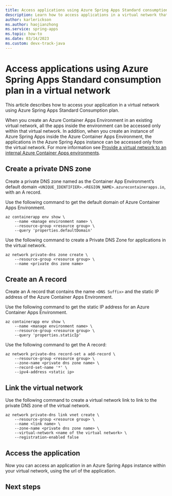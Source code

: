 ```yaml
---
title: Access applications using Azure Spring Apps Standard consumption plan in a virtual network
description: Learn how to access applications in a virtual network that are using the Azure Spring Apps Standard consumption plan.
author: karlerickson
ms.author: haojianzhong
ms.service: spring-apps
ms.topic: how-to
ms.date: 03/14/2023
ms.custom: devx-track-java
---
```


# Access applications using Azure Spring Apps Standard consumption plan in a virtual network

This article describes how to access your application in a virtual network using Azure Spring Apps Standard Consumption plan.

When you create an Azure Container Apps Environment in an existing virtual network, all the apps inside the environment can be accessed only within that virtual network. In addition, when you create an instance of Azure Spring Apps inside the Azure Container Apps Environment, the applications in the Azure Spring Apps instance can be accessed only from the virtual network. For more information see [Provide a virtual network to an internal Azure Container Apps environments](/azure/container-apps/vnet-custom-internal?tabs=bash&pivots=azure-portal).

## Create a private DNS zone

Create a private DNS zone named as the Container App Environment’s default domain `<UNIQUE_IDENTIFIER>.<REGION_NAME>.azurecontainerapps.io`, with an A record.

Use the following command to get the default domain of Azure Container Apps Environment.

```azurecli
az containerapp env show \
    --name <manage environment name> \
    --resource-group <resource group> \
    --query 'properties.defaultDomain'
```

Use the following command to create a Private DNS Zone for applications in the virtual network.

```azurecli
az network private-dns zone create \
    --resource-group <resource group> \
    --name <private dns zone name>
```

## Create an A record

Create an A record that contains the name `<DNS Suffix>` and the static IP address of the Azure Container Apps Environment.

Use the following command to get the static IP address for an Azure Container Apps Environment.

```azurecli
az containerapp env show \
    --name <manage environment name> \
    --resource-group <resource group> \
    --query 'properties.staticIp'
```

Use the following command to get the A record:

```azurecli
az network private-dns record-set a add-record \
    --resource-group <resource group> \
    --zone-name <private dns zone name> \
    --record-set-name '*' \
    --ipv4-address <static ip>
```

## Link the virtual network

Use the following command to create a virtual network link to link to the private DNS zone of the virtual network.

```azurecli
az network private-dns link vnet create \
    --resource-group <resource group> \
    --name <link name> \
    --zone-name <private dns zone name> \
    --virtual-network <name of the virtual network> \
    --registration-enabled false
```

## Access the application

Now you can access an application in an Azure Spring Apps instance within your virtual network, using the url of the application.

## Next steps
